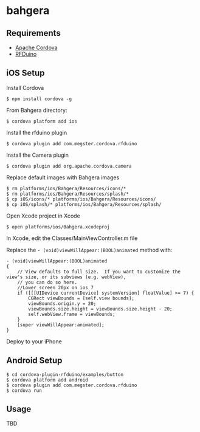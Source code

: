 # bahgera

## Requirements

* <a href="http://cordova.apache.org/">Apache Cordova</a>
* <a href="http://www.rfduino.com/">RFDuino</a>

## iOS Setup

Install Cordova

    $ npm install cordova -g
    

From Bahgera directory:

    $ cordova platform add ios


Install the rfduino plugin

    $ cordova plugin add com.megster.cordova.rfduino
    

Install the Camera plugin

    $ cordova plugin add org.apache.cordova.camera
    

Replace default images with Bahgera images

    $ rm platforms/ios/Bahgera/Resources/icons/*
    $ rm platforms/ios/Bahgera/Resources/splash/*
    $ cp iOS/icons/* platforms/ios/Bahgera/Resources/icons/
    $ cp iOS/splash/* platforms/ios/Bahgera/Resources/splash/

Open Xcode project in Xcode

    $ open platforms/ios/Bahgera.xcodeproj


In Xcode, edit the Classes/MainViewController.m file

Replace the <code>- (void)viewWillAppear:(BOOL)animated</code> method with:

```
- (void)viewWillAppear:(BOOL)animated
{
	// View defaults to full size.  If you want to customize the view's size, or its subviews (e.g. webView),
	// you can do so here.
	//Lower screen 20px on ios 7
	if ([[[UIDevice currentDevice] systemVersion] floatValue] >= 7) {
		CGRect viewBounds = [self.view bounds];
		viewBounds.origin.y = 20;
		viewBounds.size.height = viewBounds.size.height - 20;
		self.webView.frame = viewBounds;
	}
	[super viewWillAppear:animated];
}
```

Deploy to your iPhone

## Android Setup


    $ cd cordova-plugin-rfduino/examples/button
    $ cordova platform add android
    $ cordova plugin add com.megster.cordova.rfduino
    $ cordova run

## Usage

TBD
